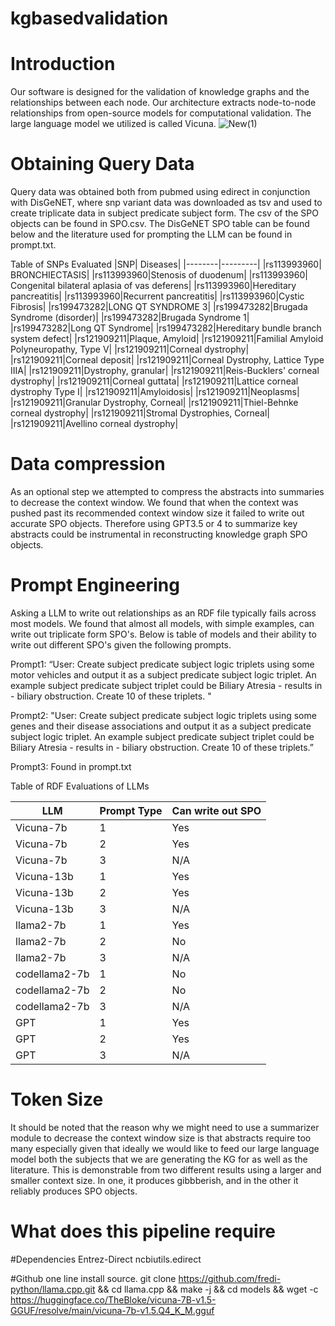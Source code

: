# kgbasedvalidation


# Introduction
Our software is designed for the validation of knowledge graphs and the relationships between each node.
Our architecture extracts node-to-node relationships from open-source models for computational validation. 
The large language model we utilized is called Vicuna.
![New(1)](https://github.com/collaborativebioinformatics/kgbasedvalidation/assets/71843044/92ad26a0-e253-4a1d-92ad-65ac8670237c)
 
# Obtaining Query Data
Query data was obtained both from pubmed using edirect in conjunction with DisGeNET, where snp variant data was downloaded as tsv and used to
create triplicate data in subject predicate subject form. The csv of the SPO objects can be found in SPO.csv. The DisGeNET SPO table can be found 
below and the literature used for prompting the LLM can be found in prompt.txt. 


Table of SNPs Evaluated
|SNP| Diseases|
|--------|---------|
|rs113993960| BRONCHIECTASIS|
|rs113993960|Stenosis of duodenum|
|rs113993960| Congenital bilateral aplasia of vas deferens|
|rs113993960|Hereditary pancreatitis|
|rs113993960|Recurrent pancreatitis|
|rs113993960|Cystic Fibrosis|
|rs199473282|LONG QT SYNDROME 3|
|rs199473282|Brugada Syndrome (disorder)|
|rs199473282|Brugada Syndrome 1|
|rs199473282|Long QT Syndrome|
|rs199473282|Hereditary bundle branch system defect|
|rs121909211|Plaque, Amyloid|
|rs121909211|Familial Amyloid Polyneuropathy, Type V|
|rs121909211|Corneal dystrophy|
|rs121909211|Corneal deposit|
|rs121909211|Corneal Dystrophy, Lattice Type IIIA|
|rs121909211|Dystrophy, granular|
|rs121909211|Reis-Bucklers' corneal dystrophy|
|rs121909211|Corneal guttata|
|rs121909211|Lattice corneal dystrophy Type I|
|rs121909211|Amyloidosis|
|rs121909211|Neoplasms|
|rs121909211|Granular Dystrophy, Corneal|
|rs121909211|Thiel-Behnke corneal dystrophy|
|rs121909211|Stromal Dystrophies, Corneal|
|rs121909211|Avellino corneal dystrophy|


# Data compression
As an optional step we attempted to compress the abstracts into summaries to decrease the context window. We found that when the context was pushed past
its recommended context window size it failed to write out accurate SPO objects. Therefore using GPT3.5 or 4 to summarize key abstracts could be 
instrumental in reconstructing knowledge graph SPO objects.


# Prompt Engineering

Asking a LLM to write out relationships as an RDF file typically fails across most models. We found that almost all models, with simple examples,
can write out triplicate form SPO's. Below is table of models and their ability to write out different SPO's given the following prompts.

Prompt1: “User: Create subject predicate subject logic triplets using some motor vehicles and output it as a subject predicate subject logic triplet. An example subject predicate subject triplet could be Biliary Atresia - results in - biliary obstruction. Create 10 of these triplets. "


Prompt2: "User: Create subject predicate subject logic triplets using some genes and their disease associations and output it as a subject predicate subject logic triplet. An example subject predicate subject triplet could be Biliary Atresia - results in - biliary obstruction. Create 10 of these triplets.”

Prompt3: Found in prompt.txt

Table of RDF Evaluations of LLMs

|LLM|Prompt Type| Can write out SPO |
|-------|--------|----------|
|Vicuna-7b| 1 | Yes |
|Vicuna-7b| 2 | Yes |
|Vicuna-7b| 3 | N/A |
|Vicuna-13b| 1 | Yes |
|Vicuna-13b| 2 | Yes |
|Vicuna-13b| 3 | N/A |
|llama2-7b| 1 | Yes |
|llama2-7b| 2 | No |
|llama2-7b| 3 | N/A |
|codellama2-7b| 1 | No |
|codellama2-7b| 2 | No |
|codellama2-7b| 3 | N/A |
|GPT| 1 | Yes|
|GPT| 2 | Yes|
|GPT| 3 | N/A|



 
# Token Size

It should be noted that the reason why we might need to use a summarizer module to decrease the context window size is that abstracts require too many
especially given that ideally we would like to feed our large language model both the subjects that we are generating the KG for as well as the 
literature. This is demonstrable from two different results using a larger and smaller context size. In one, it produces gibbberish, and in the other 
it reliably produces SPO objects. 


# What does this pipeline require

#Dependencies
Entrez-Direct
ncbiutils.edirect





#Github one line install source.
git clone https://github.com/fredi-python/llama.cpp.git && cd llama.cpp && make -j && cd models && wget -c https://huggingface.co/TheBloke/vicuna-7B-v1.5-GGUF/resolve/main/vicuna-7b-v1.5.Q4_K_M.gguf
